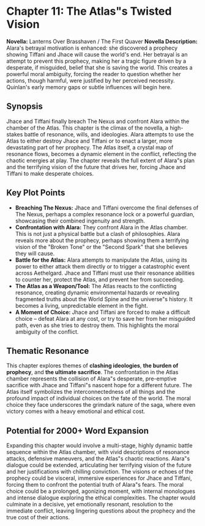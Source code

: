 # Chapter 11: The Atlas"s Twisted Vision

**Novella:** Lanterns Over Brasshaven / The First Quaver
**Novella Description:** Alara's betrayal motivation is enhanced: she discovered a prophecy showing Tiffani and Jhace will cause the world's end. Her betrayal is an attempt to prevent this prophecy, making her a tragic figure driven by a desperate, if misguided, belief that she is saving the world. This creates a powerful moral ambiguity, forcing the reader to question whether her actions, though harmful, were justified by her perceived necessity. Quinlan's early memory gaps or subtle influences will begin here.

## Synopsis

Jhace and Tiffani finally breach The Nexus and confront Alara within the chamber of the Atlas. This chapter is the climax of the novella, a high-stakes battle of resonance, wills, and ideologies. Alara attempts to use the Atlas to either destroy Jhace and Tiffani or to enact a larger, more devastating part of her prophecy. The Atlas itself, a crystal map of resonance flows, becomes a dynamic element in the conflict, reflecting the chaotic energies at play. The chapter reveals the full extent of Alara"s plan and the terrifying vision of the future that drives her, forcing Jhace and Tiffani to make desperate choices.

## Key Plot Points

*   **Breaching The Nexus:** Jhace and Tiffani overcome the final defenses of The Nexus, perhaps a complex resonance lock or a powerful guardian, showcasing their combined ingenuity and strength.
*   **Confrontation with Alara:** They confront Alara in the Atlas chamber. This is not just a physical battle but a clash of philosophies. Alara reveals more about the prophecy, perhaps showing them a terrifying vision of the "Broken Tone" or the "Second Spark" that she believes they will cause.
*   **Battle for the Atlas:** Alara attempts to manipulate the Atlas, using its power to either attack them directly or to trigger a catastrophic event across Aethelgard. Jhace and Tiffani must use their resonance abilities to counter her, protect the Atlas, and prevent her from succeeding.
*   **The Atlas as a Weapon/Tool:** The Atlas reacts to the conflicting resonance, creating dynamic environmental hazards or revealing fragmented truths about the World Spine and the universe"s history. It becomes a living, unpredictable element in the fight.
*   **A Moment of Choice:** Jhace and Tiffani are forced to make a difficult choice – defeat Alara at any cost, or try to save her from her misguided path, even as she tries to destroy them. This highlights the moral ambiguity of the conflict.

## Thematic Resonance

This chapter explores themes of **clashing ideologies**, **the burden of prophecy**, and **the ultimate sacrifice**. The confrontation in the Atlas chamber represents the collision of Alara"s desperate, pre-emptive sacrifice with Jhace and Tiffani"s nascent hope for a different future. The Atlas itself symbolizes the interconnectedness of all things and the profound impact of individual choices on the fate of the world. The moral choice they face underscores the grimdark nature of the saga, where even victory comes with a heavy emotional and ethical cost.

## Potential for 2000+ Word Expansion

Expanding this chapter would involve a multi-stage, highly dynamic battle sequence within the Atlas chamber, with vivid descriptions of resonance attacks, defensive maneuvers, and the Atlas"s chaotic reactions. Alara"s dialogue could be extended, articulating her terrifying vision of the future and her justifications with chilling conviction. The visions or echoes of the prophecy could be visceral, immersive experiences for Jhace and Tiffani, forcing them to confront the potential truth of Alara"s fears. The moral choice could be a prolonged, agonizing moment, with internal monologues and intense dialogue exploring the ethical complexities. The chapter would culminate in a decisive, yet emotionally resonant, resolution to the immediate conflict, leaving lingering questions about the prophecy and the true cost of their actions.

